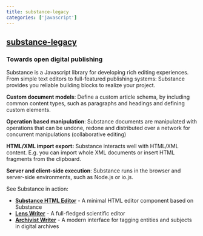 ```yaml
---
title: substance-legacy
categories: ['javascript']
---
```

## [substance-legacy](https://github.com/substance/substance-legacy)

### Towards open digital publishing


Substance is a Javascript library for developing rich editing experiences. From simple text editors to full-featured publishing systems: Substance provides you reliable building blocks to realize your project.

**Custom document models**: Define a custom article schema, by including common content types, such as paragraphs and headings and defining custom elements.

**Operation based manipulation**: Substance documents are manipulated with operations that can be undone, redone and distributed over a network for concurrent manipulations (collaborative editing)

**HTML/XML import export:** Substance interacts well with HTML/XML content. E.g. you can import whole XML documents or insert HTML fragments from the clipboard.

**Server and client-side execution**: Substance runs in the browser and server-side environments, such as Node.js or io.js.

See Substance in action:

- **[Substance HTML Editor](http://cdn.substance.io/html-editor)** - A minimal HTML editor component based on Substance
- **[Lens Writer](http://cdn.substance.io/lens-writer)** - A full-fledged scientific editor
- **[Archivist Writer](http://cdn.substance.io/archivist-composer)** - A modern interface for tagging entities and subjects in digital archives
